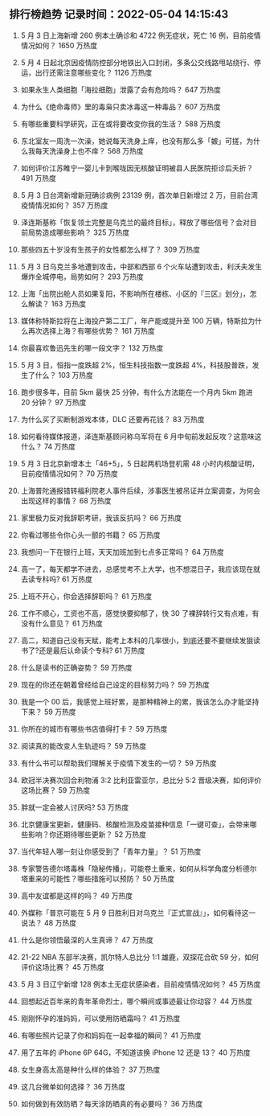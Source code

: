 
## 排行榜趋势 记录时间：2022-05-04 14:15:43
  
  1. 5 月 3 日上海新增 260 例本土确诊和 4722 例无症状，死亡 16 例，目前疫情情况如何？ 1650 万热度
    
  2. 5 月 4 日起北京因疫情防控部分地铁出入口封闭，多条公交线路甩站绕行、停运，出行还需注意哪些变化？ 1126 万热度
    
  3. 如果永生人类细胞「海拉细胞」泄露了会有危险吗？ 647 万热度
    
  4. 为什么《绝命毒师》里的毒枭只卖冰毒这一种毒品？ 607 万热度
    
  5. 有哪些重要科学研究，正在或将要改变你我的生活？ 588 万热度
    
  6. 东北室友一周洗一次澡，她说每天洗身上痒，也没有那么多「皴」可搓，为什么我每天洗澡身上也不痒？ 568 万热度
    
  7. 如何评价江苏睢宁一婴儿卡到喉咙因无核酸证明被县人民医院拒诊后夭折？ 491 万热度
    
  8. 5 月 3 日台湾新增新冠确诊病例 23139 例，首次单日新增过 2 万，目前台湾疫情情况如何？ 357 万热度
    
  9. 泽连斯基称「恢复领土完整是乌克兰的最终目标」，释放了哪些信号？会对目前局势造成哪些影响？ 325 万热度
    
  10. 那些四五十岁没有生孩子的女性都怎么样了？ 309 万热度
    
  11. 5 月 3 日乌克兰多地遭到攻击，中部和西部 6 个火车站遭到攻击，利沃夫发生爆炸全城停电，局势如何？ 293 万热度
    
  12. 上海「出院出舱人员如果复阳，不影响所在楼栋、小区的『三区』划分」，怎么解读？ 163 万热度
    
  13. 媒体称特斯拉将在上海投产第二工厂，年产能或提升至 100 万辆，特斯拉为什么再次选择上海？有哪些优势？ 161 万热度
    
  14. 你最喜欢鲁迅先生的哪一段文字？ 132 万热度
    
  15. 5 月 3 日，恒指一度跌超 2%，恒生科技指数一度跌超 4%，科技股普跌，发生了什么？ 103 万热度
    
  16. 跑步很多年，目前 5km 最快 25 分钟，有什么方法能在一个月内 5km 跑进 20 分钟？ 97 万热度
    
  17. 为什么买了买断制游戏本体，DLC 还要再花钱？ 83 万热度
    
  18. 如何看待媒体报道，泽连斯基顾问称乌军将在 6 月中旬前发起反攻？这意味这什么？ 74 万热度
    
  19. 5 月 3 日北京新增本土「46+5」，5 日起两机场登机需 48 小时内核酸证明，目前疫情情况如何？ 70 万热度
    
  20. 上海普陀通报错转福利院老人事件后续，涉事医生被吊证并立案调查，为何会出现这样的事情？ 68 万热度
    
  21. 家里极力反对我辞职考研，我该反抗吗？ 66 万热度
    
  22. 你看过哪些令你心头一颤的书籍？ 65 万热度
    
  23. 我想问一下在银行上班，天天加班加到七点多正常吗？ 64 万热度
    
  24. 高一了，每天都学不进去，总感觉考不上大学，也不想混日子，我应该现在就去读专科吗? 61 万热度
    
  25. 上班不开心，你会选择辞职吗？ 61 万热度
    
  26. 工作不顺心，工资也不高，感觉快要抑郁了，快 30 了裸辞转行又有点难，有没有什么意见？ 61 万热度
    
  27. 高二，知道自己没有天赋，能考上本科的几率很小，到底还要不要继续发狠读书了?还是最后认命读个专科? 61 万热度
    
  28. 什么是读书的正确姿势？ 59 万热度
    
  29. 现在的你还在朝着曾经给自己设定的目标努力吗？ 59 万热度
    
  30. 我是一个 00 后，我感觉上班好累，是那种精神上的累，我该怎么办才能坚持下来？ 59 万热度
    
  31. 你所在的城市有哪些书店值得打卡？ 59 万热度
    
  32. 阅读真的能改变人生轨迹吗？ 59 万热度
    
  33. 有什么书可以帮助我们理解关于疫情下发生的一切？ 59 万热度
    
  34. 欧冠半决赛次回合利物浦 3:2 比利亚雷亚尔，总比分 5:2 晋级决赛，如何评价这场比赛？ 59 万热度
    
  35. 胖就一定会被人讨厌吗? 53 万热度
    
  36. 北京健康宝更新，健康码、核酸检测及疫苗接种信息「一键可查」，会带来哪些影响？你还期待哪些更新？ 52 万热度
    
  37. 当代年轻人哪一刻让你感受到了「青年力量」？ 51 万热度
    
  38. 专家警告德尔塔毒株「隐秘传播」，可能卷土重来，如何从科学角度分析德尔塔重来的可能性？哪些措施可以预防？ 50 万热度
    
  39. 高中友谊都是这样的吗？ 49 万热度
    
  40. 外媒称「普京可能在 5 月 9 日胜利日对乌克兰『正式宣战』」，如何看待这一说法？ 48 万热度
    
  41. 什么是你领悟最深的人生真谛？ 47 万热度
    
  42. 21-22 NBA 东部半决赛，凯尔特人总比分 1:1 雄鹿，双探花合砍 59 分，如何评价这场比赛？ 45 万热度
    
  43. 5 月 3 日辽宁新增 128 例本土无症状感染者，目前疫情情况如何？ 45 万热度
    
  44. 回想起近百年来的青年革命烈士，哪个瞬间或事迹最让你动容？ 44 万热度
    
  45. 刚刚怀孕的准妈妈，可以使用防晒霜吗？ 41 万热度
    
  46. 有哪些照片记录了你和妈妈在一起幸福的瞬间？ 41 万热度
    
  47. 用了五年的 iPhone 6P 64G，不知道该换 iPhone 12 还是 13？ 40 万热度
    
  48. 女生身高太高是种什么样的体验？ 37 万热度
    
  49. 这几台微单如何选择？ 36 万热度
    
  50. 如何做到有效防晒？每天涂防晒真的有必要吗？ 36 万热度
    
